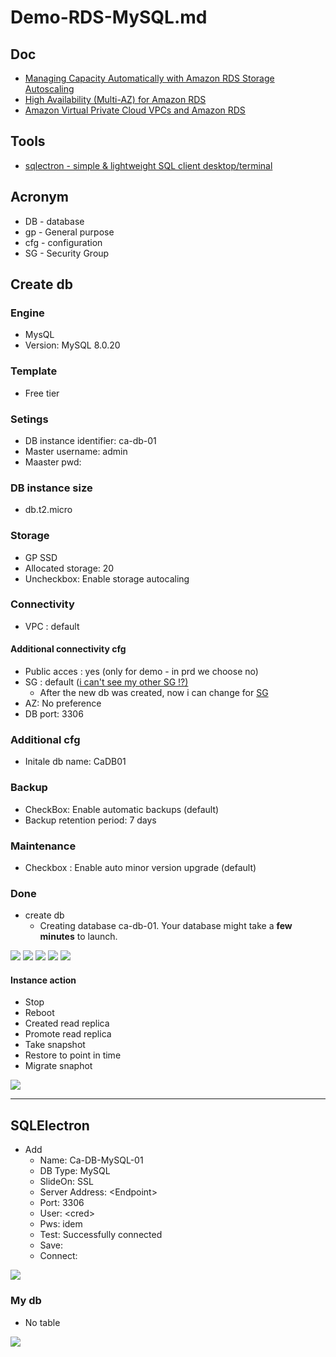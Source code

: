 # Demo-RDS-MySQL.md

## Doc
* [Managing Capacity Automatically with Amazon RDS Storage Autoscaling](https://passwordsgenerator.net/)
* [High Availability (Multi-AZ) for Amazon RDS](https://docs.aws.amazon.com/AmazonRDS/latest/UserGuide/Concepts.MultiAZ.html)
* [Amazon Virtual Private Cloud VPCs and Amazon RDS](https://docs.aws.amazon.com/AmazonRDS/latest/UserGuide/USER_VPC.html)

## Tools
* [sqlectron - simple & lightweight SQL client desktop/terminal](https://sqlectron.github.io/)

## Acronym
* DB - database
* gp - General purpose
* cfg - configuration
* SG - Security Group

## Create db
### Engine
* MysQL
* Version: MySQL 8.0.20

### Template
* Free tier

### Setings
* DB instance identifier: ca-db-01
* Master username: admin
* Maaster pwd: 

### DB instance size
* db.t2.micro

### Storage
* GP SSD
* Allocated storage: 20
* Uncheckbox: Enable storage autocaling

### Connectivity
* VPC : default

#### Additional connectivity cfg
* Public acces : yes (only for demo - in prd we choose no)
* SG : default ([i can't see my other SG !?)](https://i.imgur.com/u1osbdp.png)
    * After the new db was created, now i can change for [SG](https://i.imgur.com/TTH55Th.png)
* AZ: No preference
* DB port: 3306

### Additional cfg
* Initale db name: CaDB01

### Backup
* CheckBox: Enable automatic backups (default)
* Backup retention period: 7 days

### Maintenance
* Checkbox : Enable auto minor version upgrade (default)

### Done
* create db
    * Creating database ca-db-01. 
      Your database might take a **few minutes** to launch.


[<img src="https://i.imgur.com/1QtTCVJ.png">](https://i.imgur.com/1QtTCVJ.png)
[<img src="https://i.imgur.com/9mqrm5l.png">](https://i.imgur.com/9mqrm5l.png)
[<img src="https://i.imgur.com/61W1Z22.png">](https://i.imgur.com/61W1Z22.png)
[<img src="https://i.imgur.com/CQUqNKy.png">](https://i.imgur.com/CQUqNKy.png)
[<img src="https://i.imgur.com/georGyr.png">](https://i.imgur.com/georGyr.png)

#### Instance action
* Stop
* Reboot
* Created read replica
* Promote read replica
* Take snapshot
* Restore to point in time
* Migrate snaphot

[<img src="https://i.imgur.com/TyLbFhy.png">](https://i.imgur.com/TyLbFhy.png)

---

## SQLElectron
* Add
    * Name: Ca-DB-MySQL-01
    * DB Type: MySQL
    * SlideOn: SSL
    * Server Address: \<Endpoint\>
    * Port: 3306
    * User: \<cred\>
    * Pws: idem
    * Test: Successfully connected
    * Save:
    * Connect:
    
[<img src="https://i.imgur.com/YnH3MNh.png">](https://i.imgur.com/YnH3MNh.png)

### My db
* No table

[<img src="https://i.imgur.com/nByBIOH.png">](https://i.imgur.com/nByBIOH.png)

